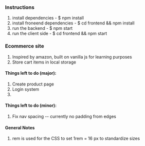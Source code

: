 ﻿
### Instructions
1. install dependencies - $ npm install
1. install froneend dependencies - $ cd frontend && npm install
1. run the backend - $ npm start
1. run the client side - $ cd frontend && npm start

### Ecommerce site
1. Inspired by amazon, built on vanilla js for learning purposes
1. Store cart items in local storage

#### Things left to do (major):
1. Create product page
1. Login system
1. 

#### Things left to do (minor):
1. Fix nav spacing -- currently no padding from edges

#### General Notes
1. rem is used for the CSS to set 1rem = 16 px to standardize sizes